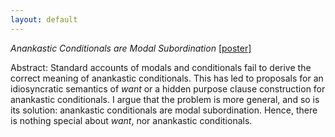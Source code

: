 ```yaml
---
layout: default
---
```


*Anankastic Conditionals are Modal Subordination* [[poster]](static/Poster.pdf) 

Abstract: Standard accounts of modals and conditionals fail to derive the correct meaning of anankastic conditionals. This has led to proposals for an idiosyncratic semantics of *want* or a hidden purpose clause construction for anankastic conditionals. I argue that the problem is more general, and so is its solution: anankastic conditionals are modal subordination. Hence, there is nothing special about *want*, nor anankastic conditionals.
